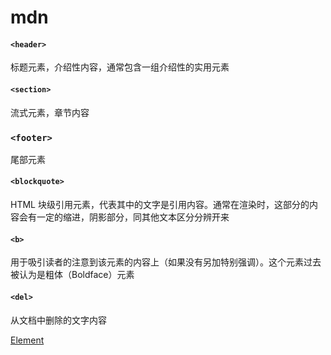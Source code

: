 # mdn

#### `<header>` 
标题元素，介绍性内容，通常包含一组介绍性的实用元素

#### `<section>`
流式元素，章节内容

### `<footer> `
尾部元素

#### `<blockquote>`
HTML 块级引用元素，代表其中的文字是引用内容。通常在渲染时，这部分的内容会有一定的缩进，阴影部分，同其他文本区分分辨开来

#### `<b>`
用于吸引读者的注意到该元素的内容上（如果没有另加特别强调）。这个元素过去被认为是粗体（Boldface）元素

#### `<del>`
从文档中删除的文字内容

[Element](https://developer.mozilla.org/zh-CN/docs/Web/HTML/Element)